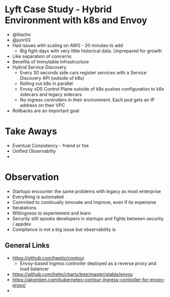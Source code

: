 # Lyft Case Study - Hybrid Environment with k8s and Envoy 
* @litacho 
* @junr03
* Had issues with scaling on AWS - 20 minutes to add
    * Big fight days with very little historical data. Unprepared for growth 
* Like separation of concerns
* Benefits of Immutable Infrastructure 
* Hybrid Service Discovery 
  * Every 30 seconds side cars register services with a Service Discovery API (outside of k8s)
  * Rolling out k8s in parallel 
  * Envoy xDS Control Plane outside of k8s pushes configuration to k8s sidecars and legacy sidecars 
  * No ingress controllers in their environment. Each pod gets an IP address on their VPC
* Rollbacks are an important goal 

# Take Aways
* Eventual Consistency - friend or foe 
* Unified Observabilty 
* 

# Observation 
* Startups encounter the same problems with legacy as most enterprise 
* Everything is automated
* Commited to continually innovate and improve, even if its expensive 
* Iteratations 
* Willingness to experiement and learn
* Security still spooks developers in startups and fights between security / appdev 
* Compliance is not a big issue but observability is 
  
## General Links
* https://github.com/heptio/contour
  * Envoy-based Ingress controller deployed as a reverse proxy and load balancer 
* https://github.com/helm/charts/tree/master/stable/envoy
* https://akomljen.com/kubernetes-contour-ingress-controller-for-envoy-proxy/
* 